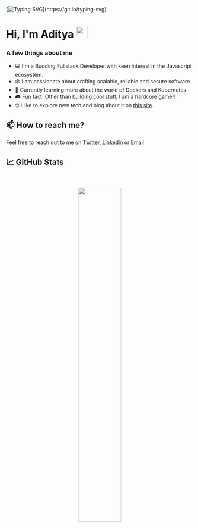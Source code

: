 [![Typing SVG](https://readme-typing-svg.herokuapp.com?size=24&width=600&lines=Welcome+To+My+GitHub+Profile!)](https://git.io/typing-svg)

<h1 align="start">Hi, I'm Aditya <img src="https://raw.githubusercontent.com/MartinHeinz/MartinHeinz/master/wave.gif" width="30px"></h1>

### A few things about me

- 💻 I'm a Budding Fullstack Developer with keen interest in the Javascript ecosystem.
- 🕸️ I am passionate about crafting scalable, reliable and secure software.
- 🧠 Currently learning more about the world of Dockers and Kubernetes.
- 🎮 Fun fact: Other than building cool stuff, I am a hardcore gamer!
- 🤓 I like to explore new tech and blog about it on [this site]([https://www.0xadityaa.xyz/blog]).

## 📫 How to reach me?

Feel free to reach out to me on [Twitter](https://twitter.com/0xadityaa), [Linkedin](https://www.linkedin.com/in/aditya-negandhi-49290318b/) or [Email](mailto:negandhi.aditya@gmail.com)

## 📈 GitHub Stats
<br>
<p align="center">
  <img width="48%" src="https://github-readme-streak-stats.herokuapp.com/?user=0xadityaa&theme=radical" />
</p>
